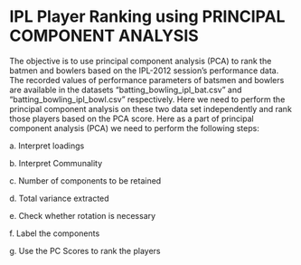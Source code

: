 #  IPL Player Ranking using PRINCIPAL COMPONENT ANALYSIS

The objective is to use principal component analysis (PCA) to rank the batmen and bowlers based on the IPL-2012 session’s performance data. The recorded values of performance parameters of batsmen and bowlers are available in the datasets “batting_bowling_ipl_bat.csv” and “batting_bowling_ipl_bowl.csv” respectively. Here we need to perform the principal component analysis on these two data set independently and rank those players based on the PCA score. Here as a part of principal component analysis (PCA) we need to perform the following steps:

a.	Interpret loadings

b.	Interpret Communality

c.	Number of components to be retained

d.	Total variance extracted

e.	Check whether rotation is necessary

f.	Label the components

g.	Use the PC Scores to rank the players

